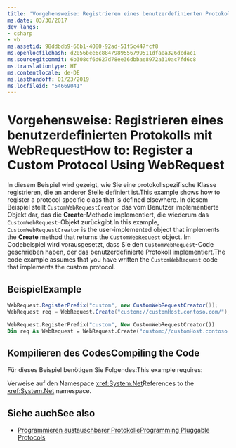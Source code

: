 ```yaml
---
title: 'Vorgehensweise: Registrieren eines benutzerdefinierten Protokolls mit WebRequest'
ms.date: 03/30/2017
dev_langs:
- csharp
- vb
ms.assetid: 98ddbdb9-66b1-4080-92ad-51f5c447fcf8
ms.openlocfilehash: d2056bee6c8847989556799511dfaea326dcdac1
ms.sourcegitcommit: 6b308cf6d627d78ee36dbbae8972a310ac7fd6c8
ms.translationtype: HT
ms.contentlocale: de-DE
ms.lasthandoff: 01/23/2019
ms.locfileid: "54669041"
---
```

# <a name="how-to-register-a-custom-protocol-using-webrequest"></a><span data-ttu-id="2b82f-102">Vorgehensweise: Registrieren eines benutzerdefinierten Protokolls mit WebRequest</span><span class="sxs-lookup"><span data-stu-id="2b82f-102">How to: Register a Custom Protocol Using WebRequest</span></span>
<span data-ttu-id="2b82f-103">In diesem Beispiel wird gezeigt, wie Sie eine protokollspezifische Klasse registrieren, die an anderer Stelle definiert ist.</span><span class="sxs-lookup"><span data-stu-id="2b82f-103">This example shows how to register a protocol specific class that is defined elsewhere.</span></span> <span data-ttu-id="2b82f-104">In diesem Beispiel stellt `CustomWebRequestCreator` das vom Benutzer implementierte Objekt dar, das die **Create**-Methode implementiert, die wiederum das `CustomWebRequest`-Objekt zurückgibt.</span><span class="sxs-lookup"><span data-stu-id="2b82f-104">In this example, `CustomWebRequestCreator` is the user-implemented object that implements the **Create** method that returns the `CustomWebRequest` object.</span></span> <span data-ttu-id="2b82f-105">Im Codebeispiel wird vorausgesetzt, dass Sie den `CustomWebRequest`-Code geschrieben haben, der das benutzerdefinierte Protokoll implementiert.</span><span class="sxs-lookup"><span data-stu-id="2b82f-105">The code example assumes that you have written the `CustomWebRequest` code that implements the custom protocol.</span></span>  
  
## <a name="example"></a><span data-ttu-id="2b82f-106">Beispiel</span><span class="sxs-lookup"><span data-stu-id="2b82f-106">Example</span></span>  
  
```csharp  
WebRequest.RegisterPrefix("custom", new CustomWebRequestCreator());  
WebRequest req = WebRequest.Create("custom://customHost.contoso.com/");  
```  
  
```vb  
WebRequest.RegisterPrefix("custom", New CustomWebRequestCreator())  
Dim req As WebRequest = WebRequest.Create("custom://customHost.contoso.com/")  
```  
  
## <a name="compiling-the-code"></a><span data-ttu-id="2b82f-107">Kompilieren des Codes</span><span class="sxs-lookup"><span data-stu-id="2b82f-107">Compiling the Code</span></span>  
 <span data-ttu-id="2b82f-108">Für dieses Beispiel benötigen Sie Folgendes:</span><span class="sxs-lookup"><span data-stu-id="2b82f-108">This example requires:</span></span>  
  
 <span data-ttu-id="2b82f-109">Verweise auf den Namespace <xref:System.Net></span><span class="sxs-lookup"><span data-stu-id="2b82f-109">References to the <xref:System.Net> namespace.</span></span>  
  
## <a name="see-also"></a><span data-ttu-id="2b82f-110">Siehe auch</span><span class="sxs-lookup"><span data-stu-id="2b82f-110">See also</span></span>
- [<span data-ttu-id="2b82f-111">Programmieren austauschbarer Protokolle</span><span class="sxs-lookup"><span data-stu-id="2b82f-111">Programming Pluggable Protocols</span></span>](../../../docs/framework/network-programming/programming-pluggable-protocols.md)

